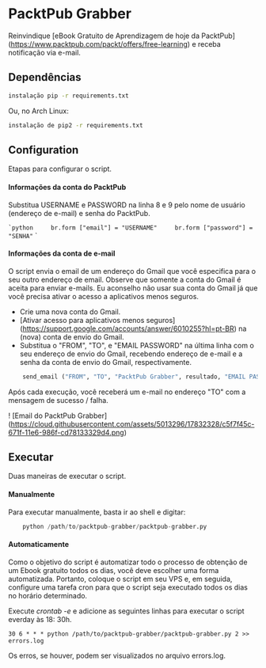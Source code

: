 # PacktPub Grabber

Reinvindique [eBook Gratuito de Aprendizagem de hoje da PacktPub] (https://www.packtpub.com/packt/offers/free-learning) e receba notificação via e-mail.

## Dependências

```sh
instalação pip -r requirements.txt
```
Ou, no Arch Linux:
```sh
instalação de pip2 -r requirements.txt
```
## Configuration
Etapas para configurar o script.

#### Informações da conta do PacktPub
Substitua USERNAME e PASSWORD na linha 8 e 9 pelo nome de usuário (endereço de e-mail) e senha do PacktPub.

`` `python
    br.form ["email"] = "USERNAME"
    br.form ["password"] = "SENHA"
`` `

#### Informações da conta de e-mail

O script envia o email de um endereço do Gmail que você especifica para o seu outro endereço de email. Observe que somente a conta do Gmail é aceita para enviar e-mails. Eu aconselho não usar sua conta do Gmail já que você precisa ativar o acesso a aplicativos menos seguros.

* Crie uma nova conta do Gmail.
* [Ativar acesso para aplicativos menos seguros] (https://support.google.com/accounts/answer/6010255?hl=pt-BR) na (nova) conta de envio do Gmail.
* Substitua o "FROM", "TO", e "EMAIL PASSWORD" na última linha com o seu endereço de envio do Gmail, recebendo endereço de e-mail e a senha da conta de envio do Gmail, respectivamente.

```python
    send_email ("FROM", "TO", "PacktPub Grabber", resultado, "EMAIL PASSWORD")
```
Após cada execução, você receberá um e-mail no endereço "TO" com a mensagem de sucesso / falha.

! [Email do PacktPub Grabber] (https://cloud.githubusercontent.com/assets/5013296/17832328/c5f7f45c-671f-11e6-986f-cd78133329d4.png)

## Executar
Duas maneiras de executar o script.

#### Manualmente
Para executar manualmente, basta ir ao shell e digitar:

```python
    python /path/to/packtpub-grabber/packtpub-grabber.py
```
#### Automaticamente
Como o objetivo do script é automatizar todo o processo de obtenção de um Ebook gratuito todos os dias, você deve escolher uma forma automatizada. Portanto, coloque o script em seu VPS e, em seguida, configure uma tarefa cron para que o script seja executado todos os dias no horário determinado.

Execute _crontab -e_ e adicione as seguintes linhas para executar o script everday às 18: 30h.

```
30 6 * * * python /path/to/packtpub-grabber/packtpub-grabber.py 2 >> errors.log
```

Os erros, se houver, podem ser visualizados no arquivo errors.log.
